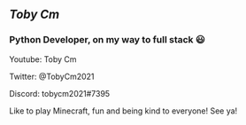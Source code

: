 

## ***Toby Cm***

### Python Developer, on my way to full stack 😃

Youtube: Toby Cm

Twitter: @TobyCm2021

Discord: tobycm2021#7395


Like to play Minecraft, fun and being kind to everyone!
See ya!


